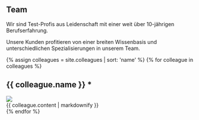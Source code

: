 ## Team

Wir sind Test-Profis aus Leidenschaft mit einer weit über 10-jährigen Berufserfahrung.

Unsere Kunden profitieren von einer breiten Wissenbasis und
unterschiedlichen Spezialisierungen in unserem Team.

{% assign colleagues = site.colleagues | sort: 'name' %}
{% for colleague in colleagues %}

  <div class="colleague">
    <h2 class="name">{{ colleague.name }} *</h2> 
    <div class="content">
      <img src="{{ colleague.avatar | relative_url }}" />
      <div class="text">
        {{ colleague.content | markdownify }}
      </div>
    </div>
  </div>
{% endfor %}
